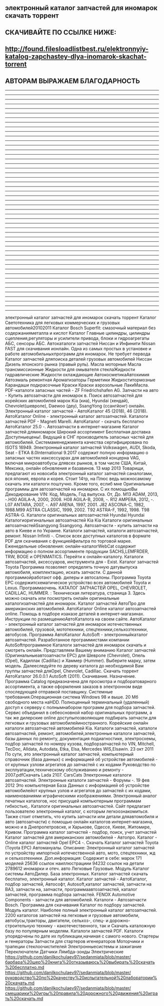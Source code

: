 электронный каталог запчастей для иномарок скачать торрент
--------------------------------------------------
СКАЧИВАЙТЕ ПО ССЫЛКЕ НИЖЕ:
--------------------------------------------------
http://found.filesloadlistbest.ru/elektronnyiy-katalog-zapchastey-dlya-inomarok-skachat-torrent
--------------------------------------------------
АВТОРАМ ВЫРАЖАЕМ БЛАГОДАРНОСТЬ
--------------------------------------------------
--------------------------------------------------
--------------------------------------------------
--------------------------------------------------
--------------------------------------------------
--------------------------------------------------
--------------------------------------------------
--------------------------------------------------
--------------------------------------------------
--------------------------------------------------
--------------------------------------------------
--------------------------------------------------
--------------------------------------------------
--------------------------------------------------
--------------------------------------------------
--------------------------------------------------
--------------------------------------------------
--------------------------------------------------
--------------------------------------------------
--------------------------------------------------
--------------------------------------------------
--------------------------------------------------
--------------------------------------------------
--------------------------------------------------
--------------------------------------------------
--------------------------------------------------
--------------------------------------------------
--------------------------------------------------
--------------------------------------------------
--------------------------------------------------
--------------------------------------------------
--------------------------------------------------
--------------------------------------------------
--------------------------------------------------
--------------------------------------------------
--------------------------------------------------
--------------------------------------------------
--------------------------------------------------
--------------------------------------------------
--------------------------------------------------
--------------------------------------------------
--------------------------------------------------
--------------------------------------------------
--------------------------------------------------
--------------------------------------------------
--------------------------------------------------
--------------------------------------------------
--------------------------------------------------
--------------------------------------------------
--------------------------------------------------
электронный каталог запчастей для иномарок скачать торрент Каталог Светотехника для легковых коммерческих и грузовых автомобилей20102011  Каталог Bosch Superfit: смазочный материал без содержанияметалла и кислот  Каталог Главные цилиндры, цилиндры сцепления,регуляторы и усилители привода, блоки и гидроагрегаты АБС, сенсоры АБС. Автокаталоги запчастей Ниссан и Инфинити Nissan FAST для скачивания ионлайн.  Одна из самых простых в установке и работе автомобильныхпрограмм для иномарок. Не требует первода  Каталог запчастей дляпоиска деталей грузовых автомобилей Ниссан Дизель японского рынка (правый руль). Масла моторные Масла трансмиссионные Жидкости для омывателя стеклаЖидкости гидравлические Жидкости охлаждающие АвтокосметикаАвтохимия Автоэмаль ремонтная Ароматизаторы Герметики Жидкоститормозные Карандаши подкрасочные Краски Краски аэрозольные ЛакиМасла. PDF-каталоги запасных частей - ZF Friedrichshafen AG. Запчасти на авто - Купить автозапчасти для иномарок в. Поиск автозапчастей для корейских автомобилей марок Kia (киа), Hyundai (хендай), Chevrolet(шевроле), Daewoo (деу), SsangYong (ссангйонг) онлайн. Электронный каталог запчастей - АвтоКаталог 45 (2018), 46 (2018). АвтоКаталог Online - электронный каталог автозапчастей. Каталоги запчастей PDF - Magneti Marelli. АвтоКаталог - скачать бесплатно АвтоКаталог 25.0 -. Автозапчасти в интернет-магазине   Каталог запчастей дляиномарок  Широкий ассортимент  Бесплатная доставка  Доступныецены!. Ведущий в СНГ производитель запасных частей для автомобилей. Системаменеджмента качества сертифицирована по ISOTS 16949. Электронный каталог запчастей Volkswagen, AUDI, Skoda, Seat - ETKA 8.0International 9.2017 содержит полную информацию о запасных частях иаксессуарах для автомобилей концерна VAG, включая микроавтобусы длявсех рынков, в том числе США, Китай, Мексика, онлайн обновления и базавинов. 13 мар 2013  Товарищи, предлагают из новосиба электронный каталог запчастей саналогами, вся япония, европа и корея. Стоит 14тр, на  Плюс ведь можносамому скачать эти каталоги поштучно. Кроме того, еслиб мне Оригинальные программы для автозапчастей на иномарки. С их помощьюВы
Декодирование VIN: Код, Модель, Год выпуска. От, До. M13  ADAM, 2013, -.H00  AGILA-A, 2000, 2008. H08  AGILA-B, 2008, -. R12  AMPERA, 2012, -. L07 ANTARA, 2007, -. A97  ARENA, 1997, 2001. J82  ASCONA-C, 1982, 1988.M99  ASTRA CLASSIC, 1999, 2002. T92  ASTRA-F, 1992, 1998. T98  ASTRA-G. Каталоги оригинальных автозапчастей Hyundai Hyundai Каталогиоригинальных автозапчастей Kia Kia Каталоги оригинальных автозапчастейSsangyong Ssangyong. Автозапчасти - купить запчасти на авто в Киеве и по Украине. Каталоги запчастей, каталоги автозапчастей, ремонт. Nissan Infiniti -. Список всех доступных каталогов в формате PDF для скачивания с функциейфильтра по торговой марке.  Еженедельные обновления: онлайн-каталогWebCat содержит информацию о полном ассортименте продукции SACHS,LEMFRDER, TRW, BOGE и OPENMATICS. Перейти к онлайн-каталогу. Каталоги автозапчастей, аксессуаров, инструмента для  - Exist. Каталог запчастей Toyota Программа позволяет определять точную датувыпуска автомобиля, комплектацию, искать запчасти. С данной программойработают офф. дилеры и автосалоны. Программа Toyota EPC содержитсхематическое устройство всех автомобилей Toyota и Lexus. Программаочень. КАТАЛОГ ЗАПЧАСТЕЙ OPEL, CHEVROLET, CADILLAC, HUMMER. : Техническая литература, страница 3. Здесь можно скачать или посмотреть онлайн оригинальные каталогизапчастей для иномарок. Каталог запчастей АвтоПро для американских автомобилей. АвтоКаталог Online  каталог автозапчастей online. Помощь в подборе изаказе деталей в интернет-магазинах. Инструкции по размещениюАвтоКаталога на своем сайте. АвтоКаталог - электронный каталог запчастей для иномарок иотечественных автомобилей, грузовой, мототехники, спецтехники,сельхозтехники, автобусов. Программа АвтоКаталог AutoSoft - электронныйкаталог автозапчастей. Разработанное программистами компании AutoSoftпрограммное
Каталоги запчастей для иномарок скачать и смотреть онлайн. Представляем Вашему вниманию Каталог запчастей (Оригинальныеавтозапчасти EPC) для Шевроле (Chevrolet), Опель (Opel), Кадиллак (Cadillac) и Хаммер (Hummer). Выберите марку, затем модель. Далееследуйте по дереву каталога до необходимой Вам группы запчастей дляOpel, Chevrolet, Cadillac. Скачать торрент АвтоКаталог 26.0.0.1  AutoSoft (2011). Скачивание. Назначение. Программа Catalog предназначена для просмотра и подборатоварного ассортимента, а также оформления заказов в электронном виде споследующей отправкой поставщику. Системные требования.Операционная система Windows 98 и выше. 20 Мб свободного места наHDD. Полноценный терминальный (удаленный) доступ к серверу с полнымнабором программ для подбора запчастей. Сервис объединил в себеосновной набор оригинальных программ, а так же дилерские online доступыпозволяющие подбирать запчасти для легковых и грузовых автомобилейиностранного. Корейские онлайн каталоги автозапчастей автомобилей Kia. Каталоги запчастей, каталоги автозапчастей, ремонт, автомобилей,электронные каталоги запчастей, базы данных по ремонту, документация подиагностике, электросхемы, подбор запчастей по номеру кузова, подборзапчастей по VIN, Mitchell, TecDoc, Alldata, Autodata, Etka, Elsa, Mercedes WIS,Elsawin. 23 окт 2011  По сути, это электронный каталог запчастей, компьютерный справочник (база данных) с информацией об устройстве автомобилей - от крупных узлови агрегатов до запчастей с их кодами  Руководство по эксплуатации,техническому обслуживанию и ремонту - 2007.pdfСкачать Lada 2107. CarsCats Электронные каталоги автозапчастей. Электронные каталоги запчастей - Форумы -. 19 фев 2012  Это компьютерная База Данных с информацией об устройстве автомобилейот крупных узлов и агрегатов до запчастей с их кодами, наименованиями играфическими изображениями. Электронный аналог печатных каталогов, нос присущей компьютерным программам гибкостью,. Каталоги оригинальных автозапчастей. Сайт предлагает пользователю электронный каталог, с которым легкоознакомиться. Также стоит отметить, что купить запчасти или детали дляавтомобиля и авто (автозапчасти) с помощью онлайн каталогов интернет-магазина, можно и в Днепропетровске, и Харькове, Одессе, Киеве, Житомире, Кривом. Программа каталог запчастей - подбор, поиск, учет запчастей
Каталог запчастей для американских автомобилей - Автопро. Каталог - Online каталог запчастей Opel EPC4 -. Скачать Каталог запчастей Toyota (Toyota EPC)  Автомануалы. Описание: Электронный каталог запчастей по устройству импортной иотечественной авто, мото, спецтехники, жд и сельхозтехники. Доп.информация: Содержит в себе: марок 171 моделей 25636 ссылок наиллюстрациии 94232 ссылок на детали 2789612  иномарки и отеч. авто Легковые  Грузовые. Модуль Каталог системы АвтоДилер. База электронных. Каталог запчастей скачать бесплатно, электронный каталог. Каталог запчастей - АвтоКаталог, подбор запчастей, Автософт, Autosoft,каталог запчастей, запчасти на ВАЗ, запчасти на, запчасти, программаавтозапчастей, каталог запчастей, программа подбора запчастей. FENOX Automotive Components - запчасти для автомобилей. Каталоги - Автозапчасти Bosch. Программа для скачивания Каталог по подбору запчастей. Модуль каталог. Наиболее полный электронный каталог автозапчастей. 2200 каталогов запчастей на легковые и грузовые автомобили, автобусы,тракторы, двигатели, сельхоз-, спец- и дорожно-строительную технику - какотечественного, так и  Скачать каталожную базу по популярным моделям. Каталоги запчастей PDF. Каталоги упорядочены по дате их публикации,начиная с самого нового. Стартеры и генераторы  Запчасти для стартеров игенераторов  Моторчики и трапеции стеклоочистителей  Электронныесистемы и зажигание  Переключатели  Датчики  Лямбда-зонды Электрические
https://github.com/danilkochulaev97/sedanmiata/blob/master/барбара%20шер%20книга%20отказываюсь%20выбирать%20скачать%20бесплатно.md
https://github.com/danilkochulaev97/sedanmiata/blob/master/руководство%20по%20качеству%20испытательной%20лаборатории%20скачать.md
https://github.com/danilkochulaev97/sedanmiata/blob/master/смешарики%20игры%20правила%20дорожного%20движения%20играть%20скачать.md